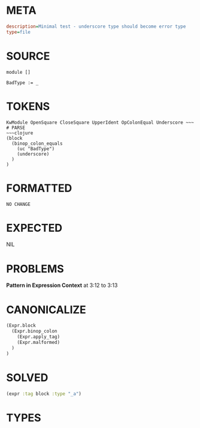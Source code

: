 # META
~~~ini
description=Minimal test - underscore type should become error type
type=file
~~~
# SOURCE
~~~roc
module []

BadType := _
~~~
# TOKENS
~~~text
KwModule OpenSquare CloseSquare UpperIdent OpColonEqual Underscore ~~~
# PARSE
~~~clojure
(block
  (binop_colon_equals
    (uc "BadType")
    (underscore)
  )
)
~~~
# FORMATTED
~~~roc
NO CHANGE
~~~
# EXPECTED
NIL
# PROBLEMS
**Pattern in Expression Context**
at 3:12 to 3:13

# CANONICALIZE
~~~clojure
(Expr.block
  (Expr.binop_colon
    (Expr.apply_tag)
    (Expr.malformed)
  )
)
~~~
# SOLVED
~~~clojure
(expr :tag block :type "_a")
~~~
# TYPES
~~~roc
~~~
